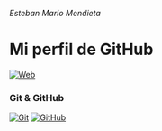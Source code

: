*Esteban Mario Mendieta*

# Mi perfil de GitHub

[![Web](https://img.shields.io/badge/GitHub-Eteban22-14a1f0?style=for-the-badge&logo=github&logoColor=white&labelColor=101010)](https://github.com/Eteban22)

### Git & GitHub

[![Git](https://img.shields.io/badge/Git-2.37+-f14e32?style=for-the-badge&logo=git&logoColor=white&labelColor=101010)](https://git-scm.com/)
[![GitHub](https://img.shields.io/badge/GitHub-Web-blue?style=for-the-badge&logo=github&logoColor=white&labelColor=101010)](https://github.com/)

